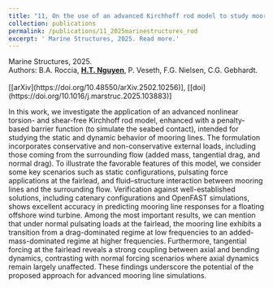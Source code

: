 ```yaml
---
title: "11, On the use of an advanced Kirchhoff rod model to study mooring lines"
collection: publications
permalink: /publications/11_2025marinestructures_rod
excerpt: ' Marine Structures, 2025. Read more.'
---
```



<div class="small">
    Marine Structures, 2025.
</div>

<div class="small">
   Authors: B.A. Roccia, <u><strong>H.T. Nguyen</strong></u>, P. Veseth, F.G. Nielsen, C.G. Gebhardt. 
</div><br/>
[[arXiv](https://doi.org/10.48550/arXiv.2502.10256)], [[doi](https://doi.org/10.1016/j.marstruc.2025.103883)]

In this work, we investigate the application of an advanced nonlinear torsion- and shear-free Kirchhoff rod model, enhanced with a penalty-based barrier function (to simulate the seabed contact), intended for studying the static and dynamic behavior of mooring lines. The formulation incorporates conservative and non-conservative external loads, including those coming from the surrounding flow (added mass, tangential drag, and normal drag). To illustrate the favorable features of this model, we consider some key scenarios such as static configurations, pulsating force applications at the fairlead, and fluid–structure interaction between mooring lines and the surrounding flow. Verification against well-established solutions, including catenary configurations and OpenFAST simulations, shows excellent accuracy in predicting mooring line responses for a floating offshore wind turbine. Among the most important results, we can mention that under normal pulsating loads at the fairlead, the mooring line exhibits a transition from a drag-dominated regime at low frequencies to an added-mass-dominated regime at higher frequencies. Furthermore, tangential forcing at the fairlead reveals a strong coupling between axial and bending dynamics, contrasting with normal forcing scenarios where axial dynamics remain largely unaffected. These findings underscore the potential of the proposed approach for advanced mooring line simulations.
